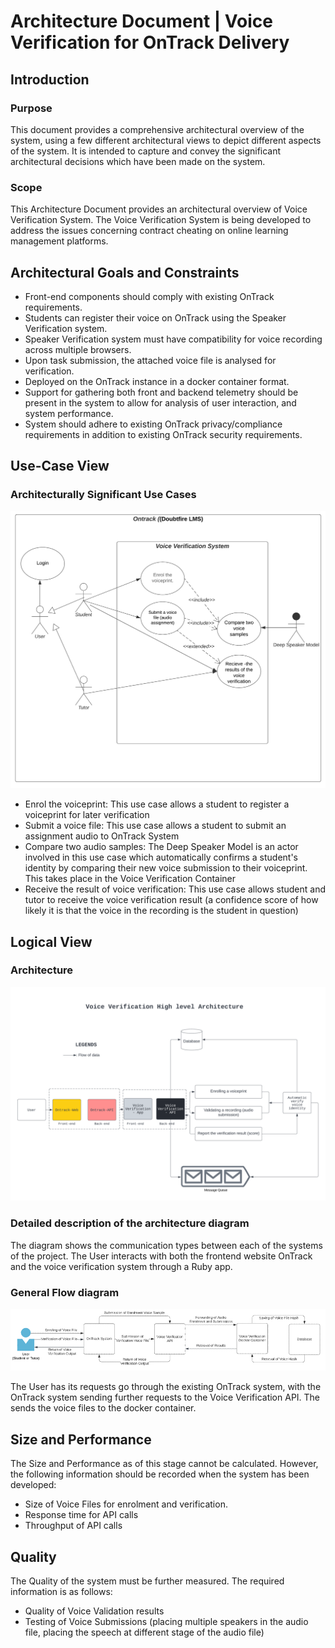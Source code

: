 # Architecture Document | Voice Verification for OnTrack Delivery
## Introduction
### Purpose
This document provides a comprehensive architectural overview of the system, using a few different architectural views to depict different aspects of the system. It is intended to capture and convey the significant architectural decisions which have been made on the system. 
### Scope
This Architecture Document provides an architectural overview of Voice Verification System. The Voice Verification System is being developed to address the issues concerning contract cheating on online learning management platforms. 

## Architectural Goals and Constraints
- Front-end components should comply with existing OnTrack requirements. 
- Students can register their voice on OnTrack using the Speaker Verification system. 
- Speaker Verification system must have compatibility for voice recording across multiple browsers. 
- Upon task submission, the attached voice file is analysed for verification. 
- Deployed on the OnTrack instance in a docker container format. 
- Support for gathering both front and backend telemetry should be present in the system to allow for analysis of user interaction, and system performance. 
- System should adhere to existing OnTrack privacy/compliance requirements in addition to existing OnTrack security requirements. 

## Use-Case View
### Architecturally Significant Use Cases
![Figure 1: Architecturally Significant Use Cases](Research%20&%20Findings/images/Use%20Cases.png)


- Enrol the voiceprint: This use case allows a student to register a voiceprint for later verification 
- Submit a voice file: This use case allows a student to submit an assignment audio to OnTrack System 
- Compare two audio samples: The Deep Speaker Model is an actor involved in this use case which automatically confirms a student's identity by comparing their new voice submission to their voiceprint. This takes place in the Voice Verification Container 
- Receive the result of voice verification: This use case allows student and tutor to receive the voice verification result (a confidence score of how likely it is that the voice in the recording is the student in question)   

## Logical View
### Architecture
![Figure 2: High Level Architecture](Research%20&%20Findings/images/Architecture%20Diagram.png)


### Detailed description of the architecture diagram
The diagram shows the communication types between each of the systems of the project. The User interacts with both the frontend website OnTrack and the voice verification system through a Ruby app.  

### General Flow diagram
![Figure 3: General Flow Diagram](Research%20&%20Findings/images/Flow%20Diagram.png)


The User has its requests go through the existing OnTrack system, with the OnTrack system sending further requests to the Voice Verification API. The sends the voice files to the docker container. 

## Size and Performance
The Size and Performance as of this stage cannot be calculated. However, the following information should be recorded when the system has been developed: 

- Size of Voice Files for enrolment and verification. 
- Response time for API calls 
- Throughput of API calls 

## Quality
The Quality of the system must be further measured. The required information is as follows: 

- Quality of Voice Validation results 
- Testing of Voice Submissions (placing multiple speakers in the audio file, placing the speech at different stage of the audio file) 

